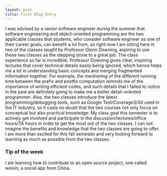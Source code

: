 ```yaml
---
layout: post
title: First Blog Entry
---
```

  I was advised by a senior software engineer during the summer that software engineering and object-oriented programming are the two applicable classes that students, who consider software engineer as one of their career goals, can benefit a lot from, so right now I am sitting here in two of the classes taught by Professor Glenn Downing, aspiring to use these two classes as the stepping stone to a great job. The class experience so far is incredible; Professor Downing gives clear, inspiring lectures that cover technical details easily being ignored, which hence helps me a lot in understanding basic concepts and merging fragmented information together. For example, the mentioning of the different running time between the prefix and postfix computation reminds me of the importance of writing efficient codes, and such details that I failed to notice in the past are definitely going to make me a better detail-oriented programmer. Also, the two classes introduce the latest programming/debugging tools, such as Google Test/Coverage3/Git used in the IT industry, so it casts no doubt that the two courses not only focus on conceptual but also practical knowledge. My class goal this semester is to actively get involved and participate in the discussion/lectures/office hours/TA hours in order to get the most out of the two classes. I can not imagine the benefits and knowledge that the two classes are going to offer. I am more than excited for this fall semester and very looking forward to learning as much as possible from the two classes.
### Tip of the week
I am learning how to contribute to an open source project, one called weixin, a social app from China. 


